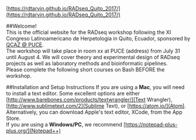 [https://rdtarvin.github.io/RADseq_Quito_2017/](https://rdtarvin.github.io/RADseq_Quito_2017/)

##Welcome!<br>
This is the official website for the RADseq workshop following the XI Congreso Latinoamericano de Herpetologia in Quito, Ecuador, sponsored by <a href="http://zoologia.puce.edu.ec/Vertebrados/">QCAZ @ PUCE</a>.  <br>
The workshop will take place in room xx at PUCE (address) from July 31 until August 4. We will cover theory and experimental design of RADseq projects as well as laboratory methods and bioinformatic pipelines.      <br>
Please complete the following short courses on Bash BEFORE the workshop. <br>


##Installation and Setup Instructions
If you are using a <b>Mac</b>, you will need to install a text editor. Some excellent options are either [http://www.barebones.com/products/textwrangler/](Text Wrangler), [http://www.sublimetext.com/2](Sublime Text), or [https://atom.io/](Atom). Alternatively, you can download Apple's text editor, XCode, from the App Store. <br>
If you are using a <b>Windows/PC</b>, we recommend [https://notepad-plus-plus.org/](Notepad++)
